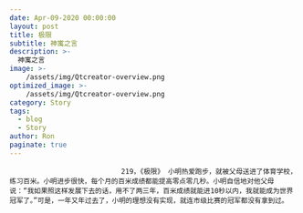 ```yaml
---
date: Apr-09-2020 00:00:00
layout: post
title: 极限
subtitle: 神寓之言
description: >-
  神寓之言
image: >-
    /assets/img/Qtcreator-overview.png
optimized_image: >-
    /assets/img/Qtcreator-overview.png
category: Story
tags:
  - blog
  - Story
author: Ron
paginate: true
---
```


							　　219，《极限》 小明热爱跑步，就被父母送进了体育学校，练习百米。小明进步很快，每个月的百米成绩都能提高零点零几秒。小明自信地对他父母说：“我如果照这样发展下去的话，用不了两三年，百米成绩就能进10秒以内，我就能成为世界冠军了。”可是，一年又年过去了，小明的理想没有实现，就连市级比赛的冠军都没有拿到过。
							
							
						